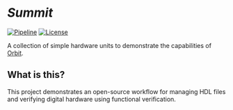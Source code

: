 # _Summit_

[![Pipeline](https://github.com/hyperspace-labs/summit/workflows/Pipeline/badge.svg)](https://github.com/hyperspace-labs/summit/actions) [![License](https://img.shields.io/badge/License-MIT-yellow.svg)](https://opensource.org/license/mit) 

A collection of simple hardware units to demonstrate the capabilities of [Orbit](https://github.com/cdotrus/orbit.git).

## What is this?

This project demonstrates an open-source workflow for managing HDL files and verifying digital hardware using functional verification.